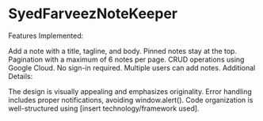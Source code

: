 # SyedFarveezNoteKeeper
Features Implemented:

Add a note with a title, tagline, and body.
Pinned notes stay at the top.
Pagination with a maximum of 6 notes per page.
CRUD operations using Google Cloud.
No sign-in required. Multiple users can add notes.
Additional Details:

The design is visually appealing and emphasizes originality.
Error handling includes proper notifications, avoiding window.alert().
Code organization is well-structured using [insert technology/framework used].

